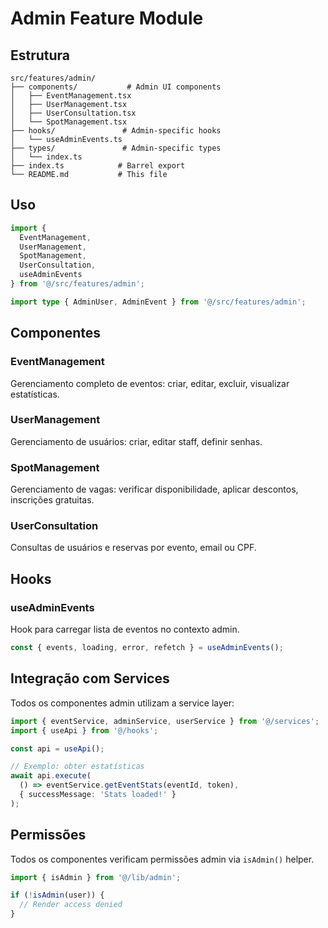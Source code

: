 # Admin Feature Module

## Estrutura

```
src/features/admin/
├── components/           # Admin UI components
│   ├── EventManagement.tsx
│   ├── UserManagement.tsx
│   ├── UserConsultation.tsx
│   └── SpotManagement.tsx
├── hooks/               # Admin-specific hooks
│   └── useAdminEvents.ts
├── types/               # Admin-specific types
│   └── index.ts
├── index.ts            # Barrel export
└── README.md           # This file
```

## Uso

```typescript
import { 
  EventManagement, 
  UserManagement, 
  SpotManagement,
  UserConsultation,
  useAdminEvents 
} from '@/src/features/admin';

import type { AdminUser, AdminEvent } from '@/src/features/admin';
```

## Componentes

### EventManagement
Gerenciamento completo de eventos: criar, editar, excluir, visualizar estatísticas.

### UserManagement
Gerenciamento de usuários: criar, editar staff, definir senhas.

### SpotManagement
Gerenciamento de vagas: verificar disponibilidade, aplicar descontos, inscrições gratuitas.

### UserConsultation
Consultas de usuários e reservas por evento, email ou CPF.

## Hooks

### useAdminEvents
Hook para carregar lista de eventos no contexto admin.

```typescript
const { events, loading, error, refetch } = useAdminEvents();
```

## Integração com Services

Todos os componentes admin utilizam a service layer:

```typescript
import { eventService, adminService, userService } from '@/services';
import { useApi } from '@/hooks';

const api = useApi();

// Exemplo: obter estatísticas
await api.execute(
  () => eventService.getEventStats(eventId, token),
  { successMessage: 'Stats loaded!' }
);
```

## Permissões

Todos os componentes verificam permissões admin via `isAdmin()` helper.

```typescript
import { isAdmin } from '@/lib/admin';

if (!isAdmin(user)) {
  // Render access denied
}
```
